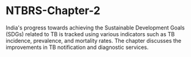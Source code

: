 # NTBRS-Chapter-2
India's progress towards achieving the Sustainable Development Goals (SDGs) related to TB is tracked using various indicators such as TB incidence, prevalence, and mortality rates. The chapter discusses the improvements in TB notification and diagnostic services.
